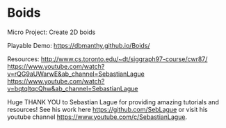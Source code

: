 # Boids

Micro Project: Create 2D boids

Playable Demo: https://dbmanthy.github.io/Boids/

Resources: http://www.cs.toronto.edu/~dt/siggraph97-course/cwr87/ https://www.youtube.com/watch?v=rQG9aUWarwE&ab_channel=SebastianLague https://www.youtube.com/watch?v=bqtqltqcQhw&ab_channel=SebastianLague

Huge THANK YOU to Sebastian Lague for providing amazing tutorials and resources! See his work here https://github.com/SebLague or visit his youtube channel https://www.youtube.com/c/SebastianLague.
